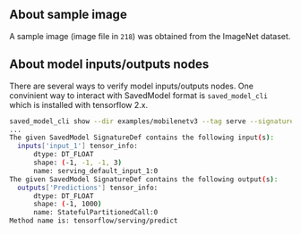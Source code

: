## About sample image

A sample image (image file in `218`) was obtained from the ImageNet dataset.

## About model inputs/outputs nodes

There are several ways to verify model inputs/outputs nodes. One convinient way to interact with SavedModel format is `saved_model_cli` which is installed with tensorflow 2.x.

```sh
saved_model_cli show --dir examples/mobilenetv3 --tag serve --signature_def serving_default
...
The given SavedModel SignatureDef contains the following input(s):
  inputs['input_1'] tensor_info:
      dtype: DT_FLOAT
      shape: (-1, -1, -1, 3)
      name: serving_default_input_1:0
The given SavedModel SignatureDef contains the following output(s):
  outputs['Predictions'] tensor_info:
      dtype: DT_FLOAT
      shape: (-1, 1000)
      name: StatefulPartitionedCall:0
Method name is: tensorflow/serving/predict
```